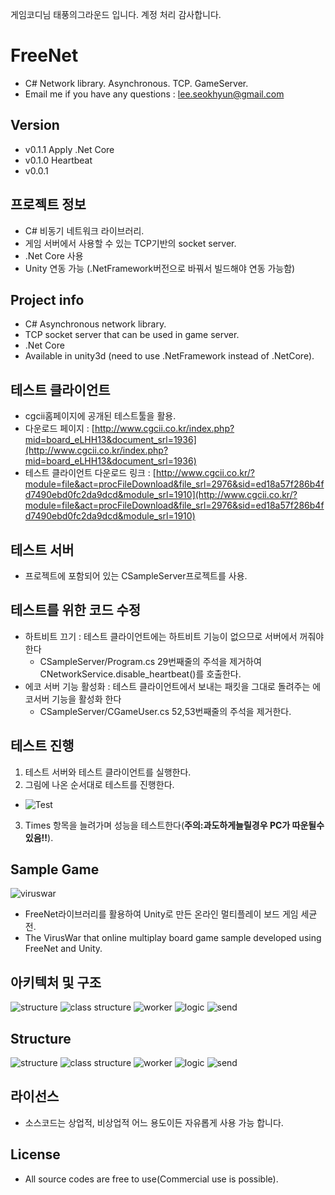 게임코디님 태풍의그라운드 입니다.
계정 처리 감사합니다.

FreeNet
=========
* C# Network library. Asynchronous. TCP. GameServer.
* Email me if you have any questions : lee.seokhyun@gmail.com

Version
----------
* v0.1.1 Apply .Net Core
* v0.1.0 Heartbeat
* v0.0.1

프로젝트 정보
----------
* C# 비동기 네트워크 라이브러리.
* 게임 서버에서 사용할 수 있는 TCP기반의 socket server.
* .Net Core 사용
* Unity 연동 가능 (.NetFramework버전으로 바꿔서 빌드해야 연동 가능함)

Project info
----------
* C# Asynchronous network library.
* TCP socket server that can be used in game server.
* .Net Core
* Available in unity3d (need to use .NetFramework instead of .NetCore).

테스트 클라이언트
----------
* cgcii홈페이지에 공개된 테스트툴을 활용.
* 다운로드 페이지 : [http://www.cgcii.co.kr/index.php?mid=board_eLHH13&document_srl=1936](http://www.cgcii.co.kr/index.php?mid=board_eLHH13&document_srl=1936)
* 테스트 클라이언트 다운로드 링크 : [http://www.cgcii.co.kr/?module=file&act=procFileDownload&file_srl=2976&sid=ed18a57f286b4fd7490ebd0fc2da9dcd&module_srl=1910](http://www.cgcii.co.kr/?module=file&act=procFileDownload&file_srl=2976&sid=ed18a57f286b4fd7490ebd0fc2da9dcd&module_srl=1910)

테스트 서버
----------
* 프로젝트에 포함되어 있는 CSampleServer프로젝트를 사용.

테스트를 위한 코드 수정
----------
* 하트비트 끄기 : 테스트 클라이언트에는 하트비트 기능이 없으므로 서버에서 꺼줘야한다
  * CSampleServer/Program.cs 29번째줄의 주석을 제거하여 CNetworkService.disable_heartbeat()를 호출한다.
* 에코 서버 기능 활성화 : 테스트 클라이언트에서 보내는 패킷을 그대로 돌려주는 에코서버 기능을 활성화 한다
  * CSampleServer/CGameUser.cs 52,53번째줄의 주석을 제거한다.

테스트 진행
----------
1. 테스트 서버와 테스트 클라이언트를 실행한다.
2. 그림에 나온 순서대로 테스트를 진행한다.
* ![Test](https://github.com/sunduk/FreeNet/blob/master/test_result/testtool.png?raw=true)
3. Times 항목을 늘려가며 성능을 테스트한다(**주의:과도하게늘릴경우 PC가 따운될수있음!!**).

Sample Game
----------
![viruswar](https://github.com/sunduk/FreeNet/blob/master/viruswar/client/doc/screenshot.png?raw=true)
* FreeNet라이브러리를 활용하여 Unity로 만든 온라인 멀티플레이 보드 게임 세균전.
* The VirusWar that online multiplay board game sample developed using FreeNet and Unity.

아키텍처 및 구조   
----------
![structure](https://github.com/sunduk/FreeNet/blob/master/documents/struct.png?raw=true)
![class structure](https://github.com/sunduk/FreeNet/blob/master/documents/class_struct.png?raw=true)
![worker](https://github.com/sunduk/FreeNet/blob/master/documents/worker_thread.png?raw=true)
![logic](https://github.com/sunduk/FreeNet/blob/master/documents/logic_thread.png?raw=true)
![send](https://github.com/sunduk/FreeNet/blob/master/documents/send.png?raw=true)

Structure
----------
![structure](https://github.com/sunduk/FreeNet/blob/master/documents/struct_en.png?raw=true)
![class structure](https://github.com/sunduk/FreeNet/blob/master/documents/class_struct_en.png?raw=true)
![worker](https://github.com/sunduk/FreeNet/blob/master/documents/worker_thread_en.png?raw=true)
![logic](https://github.com/sunduk/FreeNet/blob/master/documents/logic_thread_en.png?raw=true)
![send](https://github.com/sunduk/FreeNet/blob/master/documents/send_en.png?raw=true)


라이선스
----------
* 소스코드는 상업적, 비상업적 어느 용도이든 자유롭게 사용 가능 합니다.

License
----------
* All source codes are free to use(Commercial use is possible).
